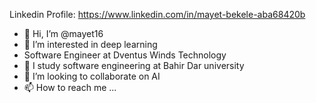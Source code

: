 Linkedin Profile: https://www.linkedin.com/in/mayet-bekele-aba68420b
- 👋 Hi, I’m @mayet16
- 👀 I’m interested in deep learning
- Software Engineer at Dventus Winds Technology
- 🌱 I study software engineering at Bahir Dar university
- 💞️ I’m looking to collaborate on AI
- 📫 How to reach me ...

<!---
mayet16/mayet16 is a ✨ special ✨ repository because its `README.md` (this file) appears on your GitHub profile.
You can click the Preview link to take a look at your changes.
--->
